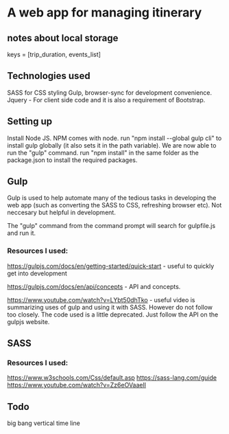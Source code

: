 # A web app for managing itinerary

## notes about local storage
keys = [trip_duration, events_list]

## Technologies used

SASS for CSS styling
Gulp, browser-sync for development convenience.
Jquery - For client side code and it is also a requirement of Bootstrap.

## Setting up

Install Node JS. NPM comes with node.
run "npm install --global gulp cli" to install gulp globally (it also sets it in the path variable). We are now able to run the "gulp" command.
run "npm install" in the same folder as the package.json to install the required packages.


## Gulp

Gulp is used to help automate many of the tedious tasks in developing the web app (such as converting the SASS to CSS, refreshing browser etc).
Not neccesary but helpful in development.

The "gulp" command from the command prompt will search for gulpfile.js and run it.

### Resources I used:
https://gulpjs.com/docs/en/getting-started/quick-start  - useful to quickly get into development

https://gulpjs.com/docs/en/api/concepts                 - API and concepts.

https://www.youtube.com/watch?v=LYbt50dhTko             - useful video is summarizing uses of gulp and using it with SASS. However do not follow too closely. The code used is a little deprecated. Just follow the API on the gulpjs website.

## SASS


### Resources I used:
https://www.w3schools.com/Css/default.asp
https://sass-lang.com/guide
https://www.youtube.com/watch?v=Zz6eOVaaelI


## Todo

big bang
vertical time line
